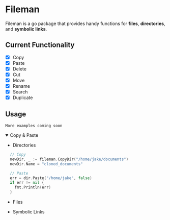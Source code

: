 # Fileman

Fileman is a go package that provides handy functions for **files**, **directories**, and **symbolic links**.

## Current Functionality
- [x] Copy
- [x] Paste
- [x] Delete
- [x] Cut
- [x] Move
- [x] Rename
- [x] Search
- [x] Duplicate

## Usage
`More examples coming soon`
<details open>
<summary>Copy & Paste</summary>

* Directories
```go
  // Copy
  newDir, _ := fileman.CopyDir("/home/jake/documents")
  newDir.Name = "cloned_documents"

  // Paste
  err = dir.Paste("/home/jake", false)
  if err != nil {
    fmt.Println(err)
  }
```

* Files

* Symbolic Links

</details>

